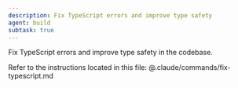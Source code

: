 ```yaml
---
description: Fix TypeScript errors and improve type safety
agent: build
subtask: true
---
```

Fix TypeScript errors and improve type safety in the codebase.

Refer to the instructions located in this file:
@.claude/commands/fix-typescript.md